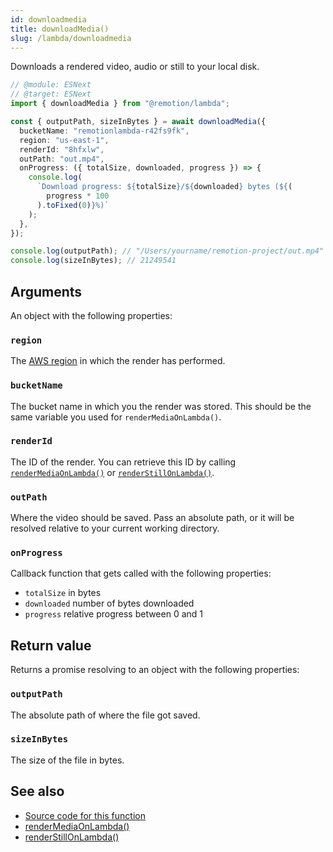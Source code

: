 ```yaml
---
id: downloadmedia
title: downloadMedia()
slug: /lambda/downloadmedia
---
```


Downloads a rendered video, audio or still to your local disk.

```ts twoslash
// @module: ESNext
// @target: ESNext
import { downloadMedia } from "@remotion/lambda";

const { outputPath, sizeInBytes } = await downloadMedia({
  bucketName: "remotionlambda-r42fs9fk",
  region: "us-east-1",
  renderId: "8hfxlw",
  outPath: "out.mp4",
  onProgress: ({ totalSize, downloaded, progress }) => {
    console.log(
      `Download progress: ${totalSize}/${downloaded} bytes (${(
        progress * 100
      ).toFixed(0)}%)`
    );
  },
});

console.log(outputPath); // "/Users/yourname/remotion-project/out.mp4"
console.log(sizeInBytes); // 21249541
```

## Arguments

An object with the following properties:

### `region`

The [AWS region](/docs/lambda/region-selection) in which the render has performed.

### `bucketName`

The bucket name in which you the render was stored. This should be the same variable you used for `renderMediaOnLambda()`.

### `renderId`

The ID of the render. You can retrieve this ID by calling [`renderMediaOnLambda()`](/docs/lambda/rendermediaonlambda) or [`renderStillOnLambda()`](/docs/lambda/renderstillonlambda).

### `outPath`

Where the video should be saved. Pass an absolute path, or it will be resolved relative to your current working directory.

### `onProgress`

Callback function that gets called with the following properties:

- `totalSize` in bytes
- `downloaded` number of bytes downloaded
- `progress` relative progress between 0 and 1

## Return value

Returns a promise resolving to an object with the following properties:

### `outputPath`

The absolute path of where the file got saved.

### `sizeInBytes`

The size of the file in bytes.

## See also

- [Source code for this function](https://github.com/remotion-dev/remotion/blob/main/packages/lambda/src/api/download-media.ts)
- [renderMediaOnLambda()](/docs/lambda/rendermediaonlambda)
- [renderStillOnLambda()](/docs/lambda/renderstillonlambda)
